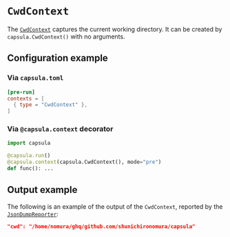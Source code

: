 # `CwdContext`

The [`CwdContext`](../../reference/capsula/#capsula.CwdContext) captures the current working directory.
It can be created by `capsula.CwdContext()` with no arguments.

## Configuration example

### Via `capsula.toml`

```toml
[pre-run]
contexts = [
  { type = "CwdContext" },
]
```

### Via `@capsula.context` decorator

```python
import capsula

@capsula.run()
@capsula.context(capsula.CwdContext(), mode="pre")
def func(): ...
```

## Output example

The following is an example of the output of the `CwdContext`, reported by the [`JsonDumpReporter`](../reporters/json_dump.md):

```json
"cwd": "/home/nomura/ghq/github.com/shunichironomura/capsula"
```
